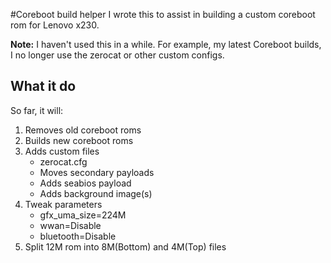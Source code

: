 #Coreboot build helper
I wrote this to assist in building a custom coreboot rom for Lenovo x230. 

**Note:** I haven't used this in a while. For example, my latest Coreboot builds,
I no longer use the zerocat or other custom configs.

## What it do
So far, it will:
1.  Removes old coreboot roms
2.  Builds new coreboot roms
3.  Adds custom files
    * zerocat.cfg
    * Moves secondary payloads
    * Adds seabios payload
    * Adds background image(s)
4. Tweak parameters
    * gfx_uma_size=224M
    * wwan=Disable
    * bluetooth=Disable
5. Split 12M rom into 8M(Bottom) and 4M(Top) files
